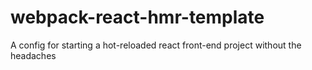 # webpack-react-hmr-template
A config for starting a hot-reloaded react front-end project without the headaches
